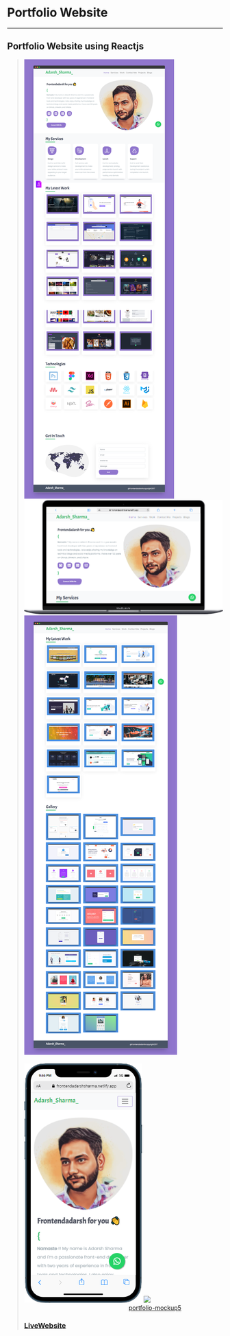 # Portfolio Website
---
Portfolio Website using Reactjs
---
> ![portfolio-mockup1](public/images/portfolio1.png)
> ![portfolio-mockup4](public/images/desktopmockup.png)
> ![portfolio-mockup2](public/images/portfolio2.png)
> &nbsp; &nbsp;&nbsp;&nbsp;&nbsp;&nbsp;&nbsp;&nbsp;&nbsp;&nbsp;&nbsp;&nbsp;&nbsp;&nbsp;&nbsp;&nbsp;&nbsp;&nbsp;&nbsp;&nbsp;&nbsp;&nbsp;&nbsp;&nbsp;&nbsp;&nbsp;&nbsp;&nbsp;&nbsp;&nbsp;&nbsp;&nbsp;&nbsp;&nbsp;&nbsp;&nbsp;&nbsp;&nbsp;&nbsp;&nbsp;&nbsp;&nbsp;&nbsp;&nbsp;&nbsp;&nbsp;&nbsp;&nbsp;&nbsp;&nbsp;&nbsp;&nbsp;&nbsp;&nbsp;&nbsp;&nbsp;&nbsp;&nbsp;&nbsp;&nbsp;&nbsp;&nbsp;
![portfolio-mockup3](public/images/mobilemockup.png)
> ![]("")
>&nbsp; &nbsp;&nbsp;&nbsp;&nbsp;&nbsp;&nbsp;&nbsp;&nbsp;&nbsp;&nbsp;&nbsp;&nbsp;&nbsp;&nbsp;&nbsp;&nbsp;&nbsp;&nbsp;&nbsp;&nbsp;&nbsp;&nbsp;&nbsp;&nbsp;&nbsp;&nbsp;&nbsp;&nbsp;&nbsp;&nbsp;&nbsp;&nbsp;&nbsp;&nbsp;&nbsp;&nbsp;&nbsp;&nbsp;&nbsp;&nbsp;&nbsp;&nbsp;&nbsp;&nbsp;&nbsp;&nbsp;&nbsp;&nbsp;&nbsp;&nbsp;&nbsp;&nbsp;&nbsp;&nbsp;&nbsp;&nbsp;&nbsp;&nbsp;&nbsp;&nbsp;&nbsp;
[portfolio-mockup5](public/images/mobileviewdemo.gif)
> ### [LiveWebsite](https://frontendadarshsharma.netlify.app)
